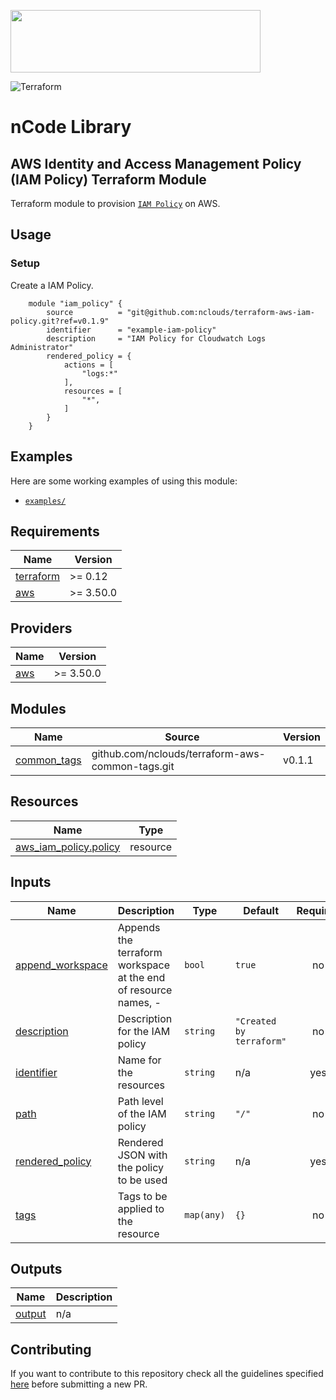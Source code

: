 <p align="left"><img width=400 height="100" src="https://www.nclouds.com/img/nclouds-logo.svg"></p>  

![Terraform](https://github.com/nclouds/terraform-aws-iam-policy/workflows/Terraform/badge.svg)
# nCode Library

## AWS Identity and Access Management Policy (IAM Policy) Terraform Module

Terraform module to provision [`IAM Policy`](https://aws.amazon.com/iam/) on AWS.

## Usage

### Setup

Create a IAM Policy.
```hcl
    module "iam_policy" {
        source          = "git@github.com:nclouds/terraform-aws-iam-policy.git?ref=v0.1.9"
        identifier      = "example-iam-policy"
        description     = "IAM Policy for Cloudwatch Logs Administrator"
        rendered_policy = {
            actions = [
                "logs:*"
            ],
            resources = [
                "*",
            ]
        }
    }
```

## Examples
Here are some working examples of using this module:
- [`examples/`](examples/)

<!-- BEGINNING OF PRE-COMMIT-TERRAFORM DOCS HOOK -->
## Requirements

| Name | Version |
|------|---------|
| <a name="requirement_terraform"></a> [terraform](#requirement\_terraform) | >= 0.12 |
| <a name="requirement_aws"></a> [aws](#requirement\_aws) | >= 3.50.0 |

## Providers

| Name | Version |
|------|---------|
| <a name="provider_aws"></a> [aws](#provider\_aws) | >= 3.50.0 |

## Modules

| Name | Source | Version |
|------|--------|---------|
| <a name="module_common_tags"></a> [common\_tags](#module\_common\_tags) | github.com/nclouds/terraform-aws-common-tags.git | v0.1.1 |

## Resources

| Name | Type |
|------|------|
| [aws_iam_policy.policy](https://registry.terraform.io/providers/hashicorp/aws/latest/docs/resources/iam_policy) | resource |

## Inputs

| Name | Description | Type | Default | Required |
|------|-------------|------|---------|:--------:|
| <a name="input_append_workspace"></a> [append\_workspace](#input\_append\_workspace) | Appends the terraform workspace at the end of resource names, <identifier>-<worspace> | `bool` | `true` | no |
| <a name="input_description"></a> [description](#input\_description) | Description for the IAM policy | `string` | `"Created by terraform"` | no |
| <a name="input_identifier"></a> [identifier](#input\_identifier) | Name for the resources | `string` | n/a | yes |
| <a name="input_path"></a> [path](#input\_path) | Path level of the IAM policy | `string` | `"/"` | no |
| <a name="input_rendered_policy"></a> [rendered\_policy](#input\_rendered\_policy) | Rendered JSON with the policy to be used | `string` | n/a | yes |
| <a name="input_tags"></a> [tags](#input\_tags) | Tags to be applied to the resource | `map(any)` | `{}` | no |

## Outputs

| Name | Description |
|------|-------------|
| <a name="output_output"></a> [output](#output\_output) | n/a |
<!-- END OF PRE-COMMIT-TERRAFORM DOCS HOOK -->

## Contributing
If you want to contribute to this repository check all the guidelines specified [here](.github/CONTRIBUTING.md) before submitting a new PR.
